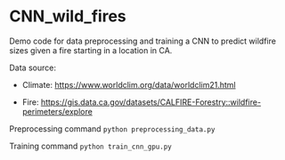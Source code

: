 # CNN_wild_fires
Demo code for data preprocessing and training a CNN to predict wildfire sizes given a fire starting in a location in CA.

Data source: 

- Climate: https://www.worldclim.org/data/worldclim21.html

- Fire: https://gis.data.ca.gov/datasets/CALFIRE-Forestry::wildfire-perimeters/explore

Preprocessing command `python preprocessing_data.py`

Training command `python train_cnn_gpu.py`
